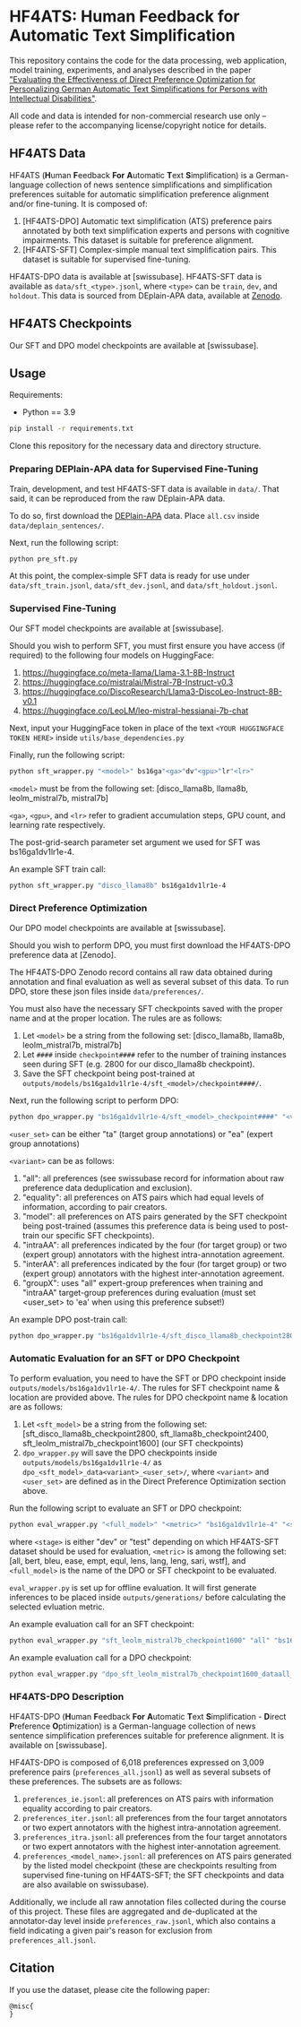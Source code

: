 # HF4ATS: Human Feedback for Automatic Text Simplification

This repository contains the code for the data processing, web application, model training, experiments, and analyses described in the paper ["Evaluating the Effectiveness of Direct Preference Optimization for Personalizing German Automatic Text Simplifications for Persons with Intellectual Disabilities"]().

All code and data is intended for non-commercial research use only – please refer to the accompanying license/copyright notice for details.

## HF4ATS Data

HF4ATS (**H**uman **F**eedback **For** **A**utomatic **T**ext **S**implification) is a German-language collection of news sentence simplifications and simplification preferences suitable for automatic simplification preference alignment and/or fine-tuning. It is composed of:
1. [HF4ATS-DPO] Automatic text simplification (ATS) preference pairs annotated by both text simplification experts and persons with cognitive impairments. This dataset is suitable for preference alignment.
2. [HF4ATS-SFT] Complex-simple manual text simplification pairs. This dataset is suitable for supervised fine-tuning.

HF4ATS-DPO data is available at [swissubase].
HF4ATS-SFT data is available as `data/sft_<type>.jsonl`, where `<type>` can be `train`, `dev`, and `holdout`. This data is sourced from DEplain-APA data, available at [Zenodo](https://zenodo.org/records/8304430). 

## HF4ATS Checkpoints

Our SFT and DPO model checkpoints are available at [swissubase].

## Usage

Requirements:

* Python == 3.9

```bash
pip install -r requirements.txt
```

Clone this repository for the necessary data and directory structure.

### Preparing DEPlain-APA data for Supervised Fine-Tuning

Train, development, and test HF4ATS-SFT data is available in `data/`. That said, it can be reproduced from the raw DEplain-APA data. 

To do so, first download the [DEPlain-APA](https://zenodo.org/records/8304430) data. Place `all.csv` inside `data/deplain_sentences/`.

Next, run the following script:

```bash
python pre_sft.py
```

At this point, the complex-simple SFT data is ready for use under `data/sft_train.jsonl`, `data/sft_dev.jsonl`, and `data/sft_holdout.jsonl`.

### Supervised Fine-Tuning

Our SFT model checkpoints are available at [swissubase]. 

Should you wish to perform SFT, you must first ensure you have access (if required) to the following four models on HuggingFace:

1. https://huggingface.co/meta-llama/Llama-3.1-8B-Instruct
2. https://huggingface.co/mistralai/Mistral-7B-Instruct-v0.3
3. https://huggingface.co/DiscoResearch/Llama3-DiscoLeo-Instruct-8B-v0.1 
4. https://huggingface.co/LeoLM/leo-mistral-hessianai-7b-chat

Next, input your HuggingFace token in place of the text `<YOUR HUGGINGFACE TOKEN HERE>` inside `utils/base_dependencies.py`

Finally, run the following script:

```bash
python sft_wrapper.py "<model>" bs16ga"<ga>"dv"<gpu>"lr"<lr>"
```

`<model>` must be from the following set: [disco_llama8b, llama8b, leolm_mistral7b, mistral7b]

`<ga>`, `<gpu>`, and `<lr>` refer to gradient accumulation steps, GPU count, and learning rate respectively. 

The post-grid-search parameter set argument we used for SFT was bs16ga1dv1lr1e-4.

An example SFT train call:

```bash
python sft_wrapper.py "disco_llama8b" bs16ga1dv1lr1e-4
```

### Direct Preference Optimization

Our DPO model checkpoints are available at [swissubase].

Should you wish to perform DPO, you must first download the HF4ATS-DPO preference data at [Zenodo]. 

The HF4ATS-DPO Zenodo record contains all raw data obtained during annotation and final evaluation as well as several subset of this data. To run DPO, store these json files inside `data/preferences/`.

You must also have the necessary SFT checkpoints saved with the proper name and at the proper location. The rules are as follows:
1. Let `<model>` be a string from the following set: [disco_llama8b, llama8b, leolm_mistral7b, mistral7b] 
2. Let `####` inside `checkpoint####` refer to the number of training instances seen during SFT (e.g. 2800 for our disco_llama8b checkpoint).
2. Save the SFT checkpoint being post-trained at `outputs/models/bs16ga1dv1lr1e-4/sft_<model>/checkpoint####/`.

Next, run the following script to perform DPO:

```bash
python dpo_wrapper.py "bs16ga1dv1lr1e-4/sft_<model>_checkpoint####" "<variant>" "<user_set>" "train"
```

`<user_set>` can be either "ta" (target group annotations) or "ea" (expert group annotations)

`<variant>` can be as follows:

1. "all": all preferences (see swissubase record for information about raw preference data deduplication and exclusion).
2. "equality": all preferences on ATS pairs which had equal levels of information, according to pair creators.
3. "model": all preferences on ATS pairs generated by the SFT checkpoint being post-trained (assumes this preference data is being used to post-train our specific SFT checkpoints).
4. "intraAA": all preferences indicated by the four (for target group) or two (expert group) annotators with the highest intra-annotation agreement.
5. "interAA": all preferences indicated by the four (for target group) or two (expert group) annotators with the highest inter-annotation agreement.
6. "groupX": uses "all" expert-group preferences when training and "intraAA" target-group preferences during evaluation (must set <user_set> to 'ea' when using this preference subset!)

An example DPO post-train call:

```bash
python dpo_wrapper.py "bs16ga1dv1lr1e-4/sft_disco_llama8b_checkpoint2800" "intraAA" "ta" "train"
```

### Automatic Evaluation for an SFT or DPO Checkpoint

To perform evaluation, you need to have the SFT or DPO checkpoint inside `outputs/models/bs16ga1dv1lr1e-4/`. The rules for SFT checkpoint name & location are provided above. The rules for DPO checkpoint name & location are as follows:

1. Let `<sft_model>` be a string from the following set: [sft_disco_llama8b_checkpoint2800, sft_llama8b_checkpoint2400, sft_leolm_mistral7b_checkpoint1600] (our SFT checkpoints)
2. `dpo_wrapper.py` will save the DPO checkpoints inside `outputs/models/bs16ga1dv1lr1e-4/` as `dpo_<sft_model>_data<variant>_<user_set>/`, where `<variant>` and `<user_set>` are defined as in the Direct Preference Optimization section above.

Run the following script to evaluate an SFT or DPO checkpoint:

```bash
python eval_wrapper.py "<full_model>" "<metric>" "bs16ga1dv1lr1e-4" "<stage>"
```

where `<stage>` is either "dev" or "test" depending on which HF4ATS-SFT dataset should be used for evaluation, `<metric>` is among the following set: [all, bert, bleu, ease, empt, equl, lens, lang, leng, sari, wstf], and `<full_model>` is the name of the DPO or SFT checkpoint to be evaluated. 

`eval_wrapper.py` is set up for offline evaluation. It will first generate inferences to be placed inside `outputs/generations/` before calculating the selected evluation metric. 

An example evaluation call for an SFT checkpoint:

```bash
python eval_wrapper.py "sft_leolm_mistral7b_checkpoint1600" "all" "bs16ga1dv1lr1e-4" "test"
```

An example evaluation call for a DPO checkpoint:

```bash
python eval_wrapper.py "dpo_sft_leolm_mistral7b_checkpoint1600_dataall_ea" "all" "bs16ga1dv1lr1e-4" "test"
```

### HF4ATS-DPO Description

HF4ATS-DPO (**H**uman **F**eedback **For** **A**utomatic **T**ext **S**implification - **D**irect **P**reference **O**ptimization) is a German-language collection of news sentence simplification preferences suitable for preference alignment. It is available on [swissubase].
 
HF4ATS-DPO is composed of 6,018 preferences expressed on 3,009 preference pairs (`preferences_all.jsonl`) as well as several subsets of these preferences. The subsets are as follows:

1. `preferences_ie.jsonl`: all preferences on ATS pairs with information equality according to pair creators.
2. `preferences_iter.jsonl`: all preferences from the four target annotators or two expert annotators with the highest intra-annotation agreement.
3. `preferences_itra.jsonl`: all preferences from the four target annotators or two expert annotators with the highest inter-annotation agreement.
4. `preferences_<model_name>.jsonl`: all preferences on ATS pairs generated by the listed model checkpoint (these are checkpoints resulting from supervised fine-tuning on HF4ATS-SFT; the SFT checkpoints and data are also available on swissubase).

Additionally, we include all raw annotation files collected during the course of this project. These files are aggregated and de-duplicated at the annotator-day level inside `preferences_raw.jsonl`, which also contains a field indicating a given pair's reason for exclusion from `preferences_all.jsonl`.
 
## Citation

If you use the dataset, please cite the following paper:

```
@misc{ 
}
```




